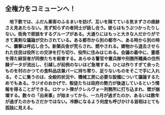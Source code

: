 ## 全権力をコミューンへ！

　**地下鉄では、ふだん乗客のふるまいを妨げ、互いを隔てている気まずさの痕跡さえ見あたらない。見ず知らずの者同士が話し合う。彼らはもうぶつかったりしない。街角で密談をするグループがある。大通りにはもっと大きな人だかりができて真剣な議論が交わされている。ある都市から別の都市へ、ある時から別の時へ、襲撃は呼応し合う。新築兵舎が荒らされ、燃やされる。建物から退去させられた住民は役所との交渉を打ち切り、役所に住みはじめる。会議の最中に、霊感を得た経営者が同僚たちを殺害する。あらゆる警官や憲兵隊や刑務所職員の住所録データが流出し、引越しが前例のないほど急増する。ひとは作りすぎて余ったものを村のかつての食料品店兼バーに持ち寄り、足りないものをそこで手に入れる。そこに集うのは、全般的状況や、機械工房に必要な設備について議論するためでもある。ラジオのおかげで、叛徒たちは政府の勢力が後退しているという情報を得ることができる。ロケット弾がクレルヴォー刑務所に打ち込まれ、壁が崩壊する。数々の「出来事」が始まってから、一カ月が過ぎたのか、あるいは数年が過ぎたのかもさだかではない。冷静になるよう何度も呼びかける首相はとても孤独に見える。**